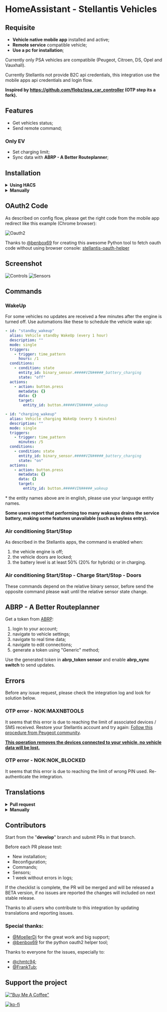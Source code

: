 # HomeAssistant - Stellantis Vehicles
## Requisite
- **Vehicle native mobile app** installed and active;
- **Remote service** compatible vehicle;
- **Use a pc for installation**;

Currently only PSA vehicles are compatibile (Peugeot, Citroen, DS, Opel and Vauxhall).

Currently Stellantis not provide B2C api credentials, this integration use the mobile apps api credentials and login flow.

**Inspired by https://github.com/flobz/psa_car_controller (OTP step its a fork).**

## Features
- Get vehicles status;
- Send remote command;
### Only EV
- Set charging limit;
- Sync data with **ABRP - A Better Routeplanner**;

## Installation
<details><summary><b>Using HACS</b></summary>

1. Go to [HACS](https://hacs.xyz/) section;
2. From the 3 dots menu (top right) click on **Add custom repository**;
3. Add as **Integration** this url https://github.com/andreadegiovine/homeassistant-stellantis-vehicles;
4. Search and install **Stellantis Vehicles** from the HACS integration list;
5. Add this integration from the **Home Assistant** integrations.

</details>
<details><summary><b>Manually</b></summary>

1. Download this repository;
2. Copy the directory **custom_components/stellantis_vehicles** on your Home Assistant **config/custom_components/stellantis_vehicles**;
3. Restart HomeAssistant;
4. Add this integration from the **Home Assistant** integrations.

</details>

## OAuth2 Code
As described on config flow, please get the right code from the mobile app redirect like this example (Chrome browser):

![Oauth2](./images/oauth2-code.png)

Thanks to [@benbox69](https://github.com/benbox69) for creating this awesome Python tool to fetch oauth code without using browser console: [stellantis-oauth-helper](https://github.com/benbox69/stellantis-oauth-helper)

## Screenshot
![Controls](./images/controls.png)
![Sensors](./images/sensors.png)

## Commands
### WakeUp
For some vehicles no updates are received a few minutes after the engine is turned off. Use automations like these to schedule the vehicle wake up:

```yaml
- id: "standby_wakeup"
  alias: Vehicle standby WakeUp (every 1 hour)
  description: ""
  mode: single
  triggers:
    - trigger: time_pattern
      hours: /1
  conditions:
    - condition: state
      entity_id: binary_sensor.#####VIN#####_battery_charging
      state: "off"
  actions:
    - action: button.press
      metadata: {}
      data: {}
      target:
        entity_id: button.#####VIN#####_wakeup
```

```yaml
- id: "charging_wakeup"
  alias: Vehicle charging WakeUp (every 5 minutes)
  description: ""
  mode: single
  triggers:
    - trigger: time_pattern
      minutes: /5
  conditions:
    - condition: state
      entity_id: binary_sensor.#####VIN#####_battery_charging
      state: "on"
  actions:
    - action: button.press
      metadata: {}
      data: {}
      target:
        entity_id: button.#####VIN#####_wakeup
```
\* the entity names above are in english, please use your language entity names.

**Some users report that performing too many wakeups drains the service battery, making some features unavailable (such as keyless entry).**

### Air conditioning Start/Stop
As described in the Stellantis apps, the command is enabled when:
1. the vehicle engine is off;
2. the vehicle doors are locked;
3. the battery level is at least 50% (20% for hybrids) or in charging.

### Air conditioning Start/Stop - Charge Start/Stop - Doors
These commands depend on the relative binary sensor, before send the opposite command please wait until the relative sensor state change.

## ABRP - A Better Routeplanner
Get a token from [ABRP](https://abetterrouteplanner.com/):
1. login to your account;
2. navigate to vehicle settings;
3. navigate to real time data;
4. navigate to edit connections;
5. generate a token using "Generic" method;

Use the generated token in **abrp_token sensor** and enable **abrp_sync switch** to send updates.

## Errors
Before any issue request, please check the integration log and look for solution below.

### OTP error - NOK:MAXNBTOOLS
It seems that this error is due to reaching the limit of associated devices / SMS received. Restore your Stellantis account and try again:
[Follow this procedure from Peugeot community](https://peugeot.my-customerportal.com/peugeot/s/article/AP-I-have-problems-with-the-pin-safety-code-or-I-want-to-change-it-What-can-I-do?language=en_GB).

**<u>This operation removes the devices connected to your vehicle, no vehicle data will be lost.</u>**

### OTP error - NOK:NOK_BLOCKED
It seems that this error is due to reaching the limit of wrong PIN used. Re-authenticate the integration.

## Translations
<details><summary><b>Pull request</b></summary>

Fork this repo and create/update your language file under `custom_components/stellantis_vehicles/translations/` starting from `en.json`.
</details>
<details><summary><b>Manually</b></summary>

Copy the content of file `custom_components/stellantis_vehicles/translations/en.json` to a new file, edit all labels ("key": **"Label"**) and open a issue request including the new/updated json language file.
</details>

## Contributors
Start from the "**develop**" branch and submit PRs in that branch.

Before each PR please test:
- New installation;
- Reconfiguration;
- Commands;
- Sensors;
- 1 week without errors in logs;

If the checklist is complete, the PR will be merged and will be released a BETA version, if no issues are reported the changes will included on next stable release.

Thanks to all users who contribute to this integration by updating translations and reporting issues.

### Special thanks:
- [@MoellerDi](https://github.com/MoellerDi) for the great work and big support;
- [@benbox69](https://github.com/benbox69) for the python oauth2 helper tool;

Thanks to everyone for the issues, especially to:
- [@chmtc94](https://github.com/chmtc94);
- [@FrankTub](https://github.com/FrankTub);

## Support the project
[!["Buy Me A Coffee"](https://www.buymeacoffee.com/assets/img/custom_images/orange_img.png)](https://www.buymeacoffee.com/andreatito)

[![ko-fi](https://ko-fi.com/img/githubbutton_sm.svg)](https://ko-fi.com/W7W11C9QJ7)
